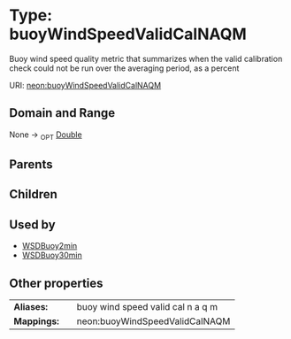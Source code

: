 
# Type: buoyWindSpeedValidCalNAQM


Buoy wind speed quality metric that summarizes when the valid calibration check could not be run over the averaging period, as a percent

URI: [neon:buoyWindSpeedValidCalNAQM](https://data.neonscience.org/buoyWindSpeedValidCalNAQM)


## Domain and Range

None ->  <sub>OPT</sub> [Double](types/Double.md)

## Parents


## Children


## Used by

 * [WSDBuoy2min](WSDBuoy2min.md)
 * [WSDBuoy30min](WSDBuoy30min.md)

## Other properties

|  |  |  |
| --- | --- | --- |
| **Aliases:** | | buoy wind speed valid cal n a q m |
| **Mappings:** | | neon:buoyWindSpeedValidCalNAQM |

